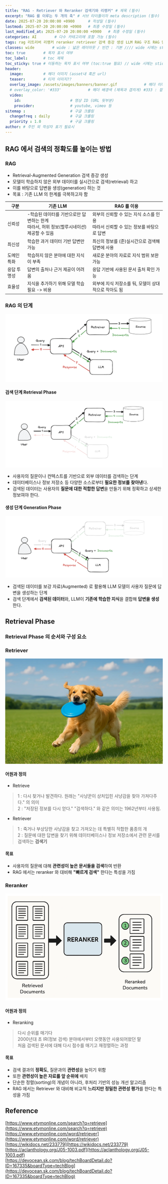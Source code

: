 ```yaml
---
title: "RAG - Retriever 와 Reranker 검색기와 리랭커" # 제목 (필수)
excerpt: "RAG 를 이루는 두 개의 축" # 서브 타이틀이자 meta description (필수)
date: 2025-07-20 20:00:00 +0900      # 작성일 (필수)
lastmod: 2025-07-20 20:00:00 +0900   # 최종 수정일 (필수)
last_modified_at: 2025-07-20 20:00:00 +0900   # 최종 수정일 (필수)
categories: AI        # 다수 카테고리에 포함 가능 (필수)
tags: rag 리트리버 리랭커 reranker retriever 검색 증강 생성 LLM RAG 구조 RAG 단계 RAG 시스템 정보 검색 질의 응답 문서 검색 RAG 정확도 관련성 평가 최신성 확보 신뢰성 강화 도메인 특화 할루시네이션 방지 GPT 리랭커 생성형 AI AI 검색 자연어 처리 검색 엔진 오픈도메인 QA Cross-Encoder Bi-Encoder 벡터 검색 reranking 방식 Pointwise Listwise RAG 성능 향상                     # 태그 복수개 가능 (필수)
classes: wide        # wide : 넓은 레이아웃 / 빈칸 : 기본 //// wide 시에는 sticky toc 불가
toc: true        # 목차 표시 여부
toc_label:       # toc 제목
toc_sticky: true # 이동하는 목차 표시 여부 (toc:true 필요) // wide 시에는 sticky toc 불가
header: 
  image:         # 헤더 이미지 (asset내 혹은 url)
  teaser:        # 티저 이미지??
  overlay_image: /assets/images/banners/banner.gif            # 헤더 이미지 (제목과 겹치게)
  # overlay_color: '#333'            # 헤더 배경색 (제목과 겹치게) #333 : 짙은 회색 (필수)
  video:
    id:                      # 영상 ID (URL 뒷부분)
    provider:                # youtube, vimeo 등
sitemap :                    # 구글 크롤링
  changefreq : daily         # 구글 크롤링
  priority : 1.0             # 구글 크롤링
author: # 주인 외 작성자 표기 필요시
---
```

<!--postNo: 20250720_001-->


## RAG 에서 검색의 정확도를 높이는 방법  

### RAG  

- Retrieval-Augmented Generation 검색 증강 생성  
- 모델이 학습하지 않은 외부 데이터를 실시간으로 검색(retrieval) 하고  
- 이를 바탕으로 답변을 생성(generation) 하는 것  
- 목표 : 기존 LLM 의 한계를 극복하고자 함  

|구분|기존 LLM|RAG 를 이용|
|---|---|---|
|신뢰성|-학습된 데이터를 기반으로만 답변하는 한계<br>따라서, 허위 정보(할루시네이션) 제공할 수 있음|외부의 신뢰할 수 있는 지식 소스를 인용<br>따라서 신뢰할 수 있는 정보를 바탕으로 답변|
|최신성|학습한 과거 데이터 기반 답변만 가능|최신의 정보를 (준)실시간으로 검색해 답변에 사용|
|도메인 특화|학습하지 않은 분야에 대한 지식이 부족|새로운 분야의 자료로 지식 범위 보완 가능|
|응답 투명성|답변의 출처나 근거 제공이 어려움|응답 기반에 사용된 문서 출처 확인 가능|
|효율성|지식을 추가하기 위해 모델 학습 필요 -> 비용|외부에 지식 저장소를 둬, 모델이 상대적으로 작아도 됨|


### RAG 의 단계  

![alt text](/assets/images/20250720_001_002.png)  

#### 검색 단계 Retrieval Phase  

![alt text](/assets/images/20250720_001_003.png)  

- 사용자의 질문이나 컨텍스트를 기반으로 외부 데이터를 검색하는 단계  
- 데이터베이스나 정보 저장소 등 다양한 소스로부터 **필요한 정보를 찾아낸**다.  
- 검색된 데이터는 사용자의 **질문에 대한 적합한 답변**을 만들기 위해 정확하고 상세한 정보여야 한다.  


#### 생성 단계 Generation Phase  

![alt text](/assets/images/20250720_001_004.png)  

- 검색된 데이터를 보강 자료(Augmented) 로 활용해 LLM 모델이 사용자 질문에 답변을 생성하는 단계  
- 검색 단계에서 **검색된 데이터**와, LLM이 **기존에 학습한 지식**을 결합해 **답변을 생성**한다.  



## Retrieval Phase  

### Retrieval Phase 의 순서와 구성 요소  


### Retriever  

![alt text](/assets/images/20250720_001_001.png)

#### 어원과 정의  

- Retrieve  
> 1 : 다시 찾거나 발견하다. 원래는 "사냥꾼이 상처입힌 사냥감을 찾아 가져다주다." 의 의미  
> 2 : "저장된 정보를 다시 얻다." "검색하다." 와 같은 의미는 1962년부터 사용됨.    

- Retriever  
> 1 : 죽거나 부상당한 사냥감을 찾고 가져오는 데 특별히 적합한 품종의 개  
> 2 : 질문에 대한 답변을 찾기 위해 데이터베이스나 정보 저장소에서 관련 문서를 검색하는 **검색기**  

#### 목표  

- 사용자의 질문에 대해 **관련성이 높은 문서들을 검색**하여 반환  
- RAG 에서는 reranker 와 대비해 **"빠르게 검색"** 한다는 특성을 가짐  


### Reranker  

![alt text](/assets/images/20250720_001_005.png)

#### 어원과 정의    

- Reranking  
> 다시 순위를 매기다  
> 2000년대 초 IR(정보 검색) 분야에서부터 오랫동안 사용되어왔던 말  
> 처음 검색된 문서에 대해 다시 점수를 매기고 재정렬하는 과정  

#### 목표  

- 검색 결과의 **정확도**, 질문과의 **관련성**을 높이기 위함  
- 또한 **관련성이 높은 자료를 앞 순위에** 배치  
- 단순한 정렬(sorting)의 개념이 아니라, 후처리 기반의 성능 개선 알고리즘  
- RAG 에서는 Retriever 와 대비해 비교적 **느리지만 정밀한 관련성 평가**를 한다는 특성을 가짐  


## Reference  

[https://www.etymonline.com/search?q=retrieve](https://www.etymonline.com/search?q=retrieve)  
[https://www.etymonline.com/word/retriever](https://www.etymonline.com/word/retriever)  
[https://wikidocs.net/233779](https://wikidocs.net/233779)  
[https://aclanthology.org/J05-1003.pdf](https://aclanthology.org/J05-1003.pdf)  
[https://devocean.sk.com/blog/techBoardDetail.do?ID=167335&boardType=techBlog](https://devocean.sk.com/blog/techBoardDetail.do?ID=167335&boardType=techBlog)  
